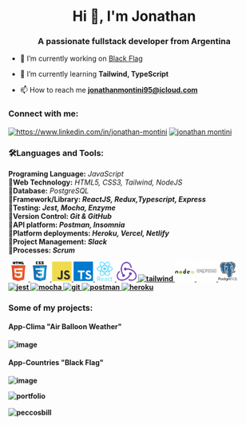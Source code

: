 <h1 align="center">Hi 👋, I'm Jonathan</h1>
<h3 align="center">A passionate fullstack developer from Argentina</h3>

- 🔭 I’m currently working on [Black Flag](https://black-flag.vercel.app/)

- 🌱 I’m currently learning **Tailwind, TypeScript**

- 📫 How to reach me **jonathanmontini95@icloud.com**

<h3 align="left">Connect with me:</h3>
<p align="left">
<a href="https://www.linkedin.com/in/jonathan-montini" target="blank"><img align="center" src="https://raw.githubusercontent.com/rahuldkjain/github-profile-readme-generator/master/src/images/icons/Social/linked-in-alt.svg" alt="https://www.linkedin.com/in/jonathan-montini" height="30" width="40" /></a>
<a href="https://fb.com/jonathan.montini.1" target="blank"><img align="center" src="https://raw.githubusercontent.com/rahuldkjain/github-profile-readme-generator/master/src/images/icons/Social/facebook.svg" alt="jonathan montini" height="30" width="40" /></a>
</p>

<h3 align="left">🛠️Languages and Tools:</h3>
<p>
  <b>Programing Language:</b> <i>JavaScript</i><br>
  <b>🔸Web Technology:</b> <i>HTML5, CSS3, Tailwind, NodeJS</i><br>
  <b>🔸Database:</b> <i>PostgreSQL</i><br>
  <b>🔸Framework/Library:<b/> <i>ReactJS, Redux,Typescript, Express</i><br>
  <b>🔸Testing:</b> <i>Jest, Mocha, Enzyme</i><br>
  <b>🔸Version Control:</b> <i>Git & GitHub</i><br>
  <b>🔸API platform:</b> <i>Postman, Insomnia</i><br>
  <b>🔸Platform deployments:</b> <i>Heroku, Vercel, Netlify</i><br>
  <b>🔸Project Management:</b> <i>Slack</i><br>
  <b>🔸Processes:</b> <i>Scrum</i><br> 
</p>
<p align="left"> <a href="https://www.w3.org/html/" target="_blank" rel="noreferrer"> <img src="https://raw.githubusercontent.com/devicons/devicon/master/icons/html5/html5-original-wordmark.svg" alt="html5" width="40" height="40"/> </a> <a href="https://www.w3schools.com/css/" target="_blank" rel="noreferrer"> <img src="https://raw.githubusercontent.com/devicons/devicon/master/icons/css3/css3-original-wordmark.svg" alt="css3" width="40" height="40"/> </a> <a href="https://developer.mozilla.org/en-US/docs/Web/JavaScript" target="_blank" rel="noreferrer"> <img src="https://raw.githubusercontent.com/devicons/devicon/master/icons/javascript/javascript-original.svg" alt="javascript" width="40" height="40"/> </a> <a href="https://www.typescriptlang.org/" target="_blank" rel="noreferrer"> <img src="https://raw.githubusercontent.com/devicons/devicon/master/icons/typescript/typescript-original.svg" alt="typescript" width="40" height="40"/> </a> <a href="https://reactjs.org/" target="_blank" rel="noreferrer"> <img src="https://raw.githubusercontent.com/devicons/devicon/master/icons/react/react-original-wordmark.svg" alt="react" width="40" height="40"/> </a> <a href="https://redux.js.org" target="_blank" rel="noreferrer"> <img src="https://raw.githubusercontent.com/devicons/devicon/master/icons/redux/redux-original.svg" alt="redux" width="40" height="40"/> </a>  <a href="https://tailwindcss.com/" target="_blank" rel="noreferrer"> <img src="https://www.vectorlogo.zone/logos/tailwindcss/tailwindcss-icon.svg" alt="tailwind" width="40" height="40"/> </a> <a href="https://nodejs.org" target="_blank" rel="noreferrer"> <img src="https://raw.githubusercontent.com/devicons/devicon/master/icons/nodejs/nodejs-original-wordmark.svg" alt="nodejs" width="40" height="40"/> </a> <a href="https://expressjs.com" target="_blank" rel="noreferrer"> <img src="https://raw.githubusercontent.com/devicons/devicon/master/icons/express/express-original-wordmark.svg" alt="express" width="40" height="40"/> </a> <a href="https://www.postgresql.org" target="_blank" rel="noreferrer"> <img src="https://raw.githubusercontent.com/devicons/devicon/master/icons/postgresql/postgresql-original-wordmark.svg" alt="postgresql" width="40" height="40"/> </a> <a href="https://jestjs.io" target="_blank" rel="noreferrer"> <img src="https://www.vectorlogo.zone/logos/jestjsio/jestjsio-icon.svg" alt="jest" width="40" height="40"/> </a> <a href="https://mochajs.org" target="_blank" rel="noreferrer"> <img src="https://www.vectorlogo.zone/logos/mochajs/mochajs-icon.svg" alt="mocha" width="40" height="40"/> </a>  <a href="https://git-scm.com/" target="_blank" rel="noreferrer"> <img src="https://www.vectorlogo.zone/logos/git-scm/git-scm-icon.svg" alt="git" width="40" height="40"/> </a> <a href="https://postman.com" target="_blank" rel="noreferrer"> <img src="https://www.vectorlogo.zone/logos/getpostman/getpostman-icon.svg" alt="postman" width="40" height="40"/> </a> <a href="https://heroku.com" target="_blank" rel="noreferrer"> <img src="https://www.vectorlogo.zone/logos/heroku/heroku-icon.svg" alt="heroku" width="40" height="40"/> </a> </p>

<h3 align="left">Some of my projects:</h3>

<h4 align="left">App-Clima "Air Balloon Weather"</h4>

![image](https://user-images.githubusercontent.com/91910994/154999811-2a966943-5914-40e1-838f-f7abd2fd0e3d.png)

<h4 align="left">App-Countries "Black Flag"</h4>

![image](https://user-images.githubusercontent.com/91910994/154999642-662b82fc-331e-435d-9e8a-645fd5974648.png)

![portfolio](https://user-images.githubusercontent.com/91910994/155761756-7cf4124a-0a56-495d-b6a0-b6a28f65d997.png)

<p><img align="center" src="https://github-readme-stats.vercel.app/api/top-langs?username=peccosbill&show_icons=true&locale=en&layout=compact" alt="peccosbill" /></p>
